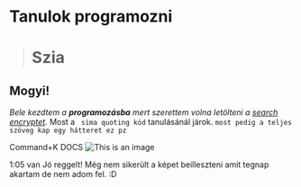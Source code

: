 # Tanulok programozni #
># Szia # 
## Mogyi! ##

*Bele kezdtem a **programozásba** mert szerettem volna letölteni a [search encryptet](https://www.searchencrypt.com/home).*
Most a ` sima quoting kód` tanulásánál járok. 
```most pedig a teljes szöveg kap egy hátteret ez pz```

Command+K 
DOCS
![This is an image](https://www.dreamstime.com/smiling-girl-sitting-laptop-learning-coding-cute-web-design-vector-illustration-isolated-white-background-bunner-image136584574#_)

1:05 van Jó reggelt!
Még nem sikerült a képet beilleszteni amit tegnap akartam de nem adom fel. :D 
